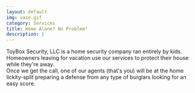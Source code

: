 ```yaml
---
layout: default
img: vase.gif
category: Services
title: Home Alone? No Problem!
description: |
---
```

  ToyBox Security, LLC is a home security company ran entirely by kids. Homeowners leaving for vacation use our services to protect their house while they're away.<br>
  Once we get the call, one of our agents (that's you) will be at the home lickity-split preparing a defense from any type of burglars looking for an easy score.